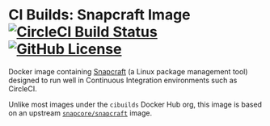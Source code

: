 # CI Builds: Snapcraft Image [![CircleCI Build Status](https://circleci.com/gh/cibuilds/snapcraft.svg?style=shield)](https://circleci.com/gh/cibuilds/snapcraft) [![GitHub License](https://img.shields.io/badge/license-MIT-blue.svg)](https://raw.githubusercontent.com/cibuilds/snapcraft/master/LICENSE)

Docker image containing [Snapcraft](https://snapcraft.io) (a Linux package management tool) designed to run well in Continuous Integration environments such as CircleCI.

Unlike most images under the `cibuilds` Docker Hub org, this image is based on an upstream [`snapcore/snapcraft`](https://hub.docker.com/r/snapcore/snapcraft) image.
